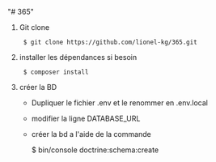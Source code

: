 "# 365" 

1. Git clone

   		$ git clone https://github.com/lionel-kg/365.git

2. installer les dépendances si besoin
   
		$ composer install
     
3. créer la BD

  	- Dupliquer le fichier .env et le renommer en .env.local
  
  	- modifier la ligne DATABASE_URL
  
  	- créer la bd a l'aide de la commande
      
		$ bin/console doctrine:schema:create



